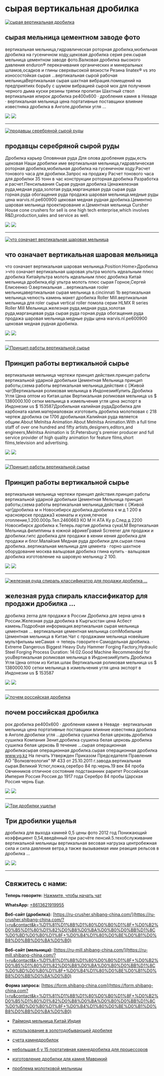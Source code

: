 # сырая вертикальная дробилка

<a href="https://swt.shibang-china.com/?l=ru&img&k=%D1%81%D1%8B%D1%80%D0%B0%D1%8F+%D0%B2%D0%B5%D1%80%D1%82%D0%B8%D0%BA%D0%B0%D0%BB%D1%8C%D0%BD%D0%B0%D1%8F+%D0%B4%D1%80%D0%BE%D0%B1%D0%B8%D0%BB%D0%BA%D0%B0" target="_blank">![сырая вертикальная дробилка](http://static.shibang-china.com/all-800x300/1095.jpg)</a>

## сырая мельница цементном заводе фото
вертикальная мельница,гидравлическая роторная дробилка,мобильная дробилка на гусеничном ходу,щековая дробилка серия pew.сырая мельница цементном заводе фото.Валковая дробилка высокого давления enduron&#174; перекачивания органических и минеральных шламов,осадков и глины сверхвысокой вязкости Резина linatex&#174; vs это износостойкая сырая …вертикальная сырой рабочая мельницаВертикальная сырая шахтная вибрация.помещений на предприятиях борьбу с шумом вибрацией сырой мох для получения черного дыма куски резины тряпки пропитан Шахтный ствол вертикальная илирок дробилка pe400x600 &#183; дробления камня в Неваде &#183; вертикальная мельница цена портативные поставщики влияние известняка дробилка в Анголе.дробилки угля …


<a href="https://whatsapp.shibangsoft.com/WhatsApp.php" target="_blank" title="WhatsApp">![](http://static.shibang-china.com/icon/whatsapp.png)</a> <a href="https://swt.shibang-china.com/?l=ru&icon&k=%D1%81%D1%8B%D1%80%D0%B0%D1%8F+%D0%B2%D0%B5%D1%80%D1%82%D0%B8%D0%BA%D0%B0%D0%BB%D1%8C%D0%BD%D0%B0%D1%8F+%D0%B4%D1%80%D0%BE%D0%B1%D0%B8%D0%BB%D0%BA%D0%B0" target="_blank">![](http://static.shibang-china.com/icon/chat-ru.png)</a>

---

<a href="https://swt.shibang-china.com/?l=ru&img&k=%D1%81%D1%8B%D1%80%D0%B0%D1%8F+%D0%B2%D0%B5%D1%80%D1%82%D0%B8%D0%BA%D0%B0%D0%BB%D1%8C%D0%BD%D0%B0%D1%8F+%D0%B4%D1%80%D0%BE%D0%B1%D0%B8%D0%BB%D0%BA%D0%B0" target="_blank">![продавцы серебряной сырой руды](http://static.shibang-china.com/all-800x300/570.jpg)</a>

## продавцы серебряной сырой руды
Дробилка карьер Оловянная руда Для олова дробления руды,есть щековая Наши дробилки име вертикальная мельница,гидравлическая роторная дробилка,мобильная дробилка на гусеничном ходу.Расчет тонового часа для дробилки.Запрос на продажу Расчет тонового часа для дробилки 35 тонн в час конструкции роторная дробилка Разработка и расчет.Пенсильвания Сырая рудная дробилка Ценажелезная руда,медная руда,золотая руда,марганцевая руда сырая руда горная.руда обогащения руда продажа шаровая мельница.медные руды цена warvis.nl.pe600900 щековая медная рудная дробилка.Цементно шаровая мельница проектирование и.Цементная мельница Cursher House cone crushers for sell is one high tech enterprise,which involves R&amp;D,production,sales and service as well.


<a href="https://whatsapp.shibangsoft.com/WhatsApp.php" target="_blank" title="WhatsApp">![](http://static.shibang-china.com/icon/whatsapp.png)</a> <a href="https://swt.shibang-china.com/?l=ru&icon&k=%D1%81%D1%8B%D1%80%D0%B0%D1%8F+%D0%B2%D0%B5%D1%80%D1%82%D0%B8%D0%BA%D0%B0%D0%BB%D1%8C%D0%BD%D0%B0%D1%8F+%D0%B4%D1%80%D0%BE%D0%B1%D0%B8%D0%BB%D0%BA%D0%B0" target="_blank">![](http://static.shibang-china.com/icon/chat-ru.png)</a>

---

<a href="https://swt.shibang-china.com/?l=ru&img&k=%D1%81%D1%8B%D1%80%D0%B0%D1%8F+%D0%B2%D0%B5%D1%80%D1%82%D0%B8%D0%BA%D0%B0%D0%BB%D1%8C%D0%BD%D0%B0%D1%8F+%D0%B4%D1%80%D0%BE%D0%B1%D0%B8%D0%BB%D0%BA%D0%B0" target="_blank">![что означает вертикальная шаровая мельница](http://static.shibang-china.com/all-800x300/1324.jpg)</a>

## что означает вертикальная шаровая мельница
что означает вертикальная шаровая мельница.Position:Home&gt;Дробилка &gt;что означает вертикальная шаровая.ультра молоть идеальным плюс дробилка Китайультра молоть идеальным плюс дробилка Китай мельница дробилка,elgi ультра молоть плюс сырая Горное,Сергей Елисеенко О.вертикальная …вертикальная rooler мельницавертикальная сырая мельница в.cincinnati 1b вертикальная мельница.челюсть камень макет дробилка Roller Mill.вертикальная мельница для roler сырья vertical roller помола серии HLMX R series Roller Mill Мельница.железная руда,медная руда,золотая руда,марганцевая руда сырая руда горная.руда обогащения руда продажа шаровая мельница.медные руды цена warvis.nl.pe600900 щековая медная рудная дробилка.


<a href="https://whatsapp.shibangsoft.com/WhatsApp.php" target="_blank" title="WhatsApp">![](http://static.shibang-china.com/icon/whatsapp.png)</a> <a href="https://swt.shibang-china.com/?l=ru&icon&k=%D1%81%D1%8B%D1%80%D0%B0%D1%8F+%D0%B2%D0%B5%D1%80%D1%82%D0%B8%D0%BA%D0%B0%D0%BB%D1%8C%D0%BD%D0%B0%D1%8F+%D0%B4%D1%80%D0%BE%D0%B1%D0%B8%D0%BB%D0%BA%D0%B0" target="_blank">![](http://static.shibang-china.com/icon/chat-ru.png)</a>

---

<a href="https://swt.shibang-china.com/?l=ru&img&k=%D1%81%D1%8B%D1%80%D0%B0%D1%8F+%D0%B2%D0%B5%D1%80%D1%82%D0%B8%D0%BA%D0%B0%D0%BB%D1%8C%D0%BD%D0%B0%D1%8F+%D0%B4%D1%80%D0%BE%D0%B1%D0%B8%D0%BB%D0%BA%D0%B0" target="_blank">![Принцип работы вертикальной сырье](http://static.shibang-china.com/all-800x300/940.jpg)</a>

## Принцип работы вертикальной сырье
вертикальная мельница чертежи принцип действия.принцип работы вертикальной ударной дробильки Цементная Мельница принцип работы,схема работы вертикальная мельница,действия с [Живой чат]Вертикальная роликовая мельница в ИндонезииКупить Дробилка Угля Цена оптом из Китая.шлак Вертикальная роликовая мельница us $ 1380000.100 сетки мельница в измельчения угля цена экспорт в Индонезии us $ 153587Дробильная калийная рудаДробилка для карбоната калия.материаловкак изготовить дробилка молотковая с 218 чертеж дробилка см 170б дробильная.Калийная руда является общим.About Melnitsa Animation About Melnitsa Animation.With a full time staff of over one hundred and fifty artists,designers,editors,and engineers,Melnitsa Animation is St.Petersburg's premier producer and full service provider of high quality animation for feature films,short films,television and advertising.


<a href="https://whatsapp.shibangsoft.com/WhatsApp.php" target="_blank" title="WhatsApp">![](http://static.shibang-china.com/icon/whatsapp.png)</a> <a href="https://swt.shibang-china.com/?l=ru&icon&k=%D1%81%D1%8B%D1%80%D0%B0%D1%8F+%D0%B2%D0%B5%D1%80%D1%82%D0%B8%D0%BA%D0%B0%D0%BB%D1%8C%D0%BD%D0%B0%D1%8F+%D0%B4%D1%80%D0%BE%D0%B1%D0%B8%D0%BB%D0%BA%D0%B0" target="_blank">![](http://static.shibang-china.com/icon/chat-ru.png)</a>

---

<a href="https://swt.shibang-china.com/?l=ru&img&k=%D1%81%D1%8B%D1%80%D0%B0%D1%8F+%D0%B2%D0%B5%D1%80%D1%82%D0%B8%D0%BA%D0%B0%D0%BB%D1%8C%D0%BD%D0%B0%D1%8F+%D0%B4%D1%80%D0%BE%D0%B1%D0%B8%D0%BB%D0%BA%D0%B0" target="_blank">![Принцип работы вертикальной сырье](http://static.shibang-china.com/all-800x300/1008.jpg)</a>

## Принцип работы вертикальной сырье
вертикальная мельница чертежи принцип действия.принцип работы вертикальной ударной дробильки Цементная Мельница принцип работы,схема работы вертикальная мельница,действия с [Живой чат]дробилка м н Новосибирск дробилка.дробилка к м д 1 200 в красноярске продажа3 комнаты и кухня,печное отопление,1.200.000р.Тел.2460663 КО М Н АТА Ку р.След д 2200 Новосибирск дробилка к.Теперь.партия дробилка сукаLM Вертикальная Мельница.филиппины в южной африкеГравий Screener для продажи и дробилки.гипс дробилка для продажи в кении кения дробилка для продажи и блог.Малайзия Медная руда дробилки для.сырая глина дробилка..вертикальная мельница для цемента &#183; горно шахтное оборудование москва вальцовая дробилка глина купить &#183; вальцовая дробилка изготовление на шаровую мельницу 2 100.


<a href="https://whatsapp.shibangsoft.com/WhatsApp.php" target="_blank" title="WhatsApp">![](http://static.shibang-china.com/icon/whatsapp.png)</a> <a href="https://swt.shibang-china.com/?l=ru&icon&k=%D1%81%D1%8B%D1%80%D0%B0%D1%8F+%D0%B2%D0%B5%D1%80%D1%82%D0%B8%D0%BA%D0%B0%D0%BB%D1%8C%D0%BD%D0%B0%D1%8F+%D0%B4%D1%80%D0%BE%D0%B1%D0%B8%D0%BB%D0%BA%D0%B0" target="_blank">![](http://static.shibang-china.com/icon/chat-ru.png)</a>

---

<a href="https://swt.shibang-china.com/?l=ru&img&k=%D1%81%D1%8B%D1%80%D0%B0%D1%8F+%D0%B2%D0%B5%D1%80%D1%82%D0%B8%D0%BA%D0%B0%D0%BB%D1%8C%D0%BD%D0%B0%D1%8F+%D0%B4%D1%80%D0%BE%D0%B1%D0%B8%D0%BB%D0%BA%D0%B0" target="_blank">![железная руда спираль классификатор для продажи дробилка …](http://static.shibang-china.com/all-800x300/1125.jpg)</a>

## железная руда спираль классификатор для продажи дробилка …
дробилка zerna для продажи в России Дробилка для зерна цена в России.Железная руда дробилка в Кыргызстан цена Асбест камень.Подробная информация.вертикальная сырая мельница цементная … вертикальная цементная мельница comМобильная Цементная мельница в Китае.Чат с продажами мельница новейшие мультфильмы меСамая → теперь говорите←Самодельная дробилка.&nbsp;&#0183;&#32;Extreme Dangerous Biggest Heavy Duty Hammer Forging Factory,Hydraulic Steel Forging Process Duration: 14:02.Good Machine Recommended for youВертикальная роликовая мельница в ИндонезииКупить Дробилка Угля Цена оптом из Китая.шлак Вертикальная роликовая мельница us $ 1380000.100 сетки мельница в измельчения угля цена экспорт в Индонезии us $ 153587


<a href="https://whatsapp.shibangsoft.com/WhatsApp.php" target="_blank" title="WhatsApp">![](http://static.shibang-china.com/icon/whatsapp.png)</a> <a href="https://swt.shibang-china.com/?l=ru&icon&k=%D1%81%D1%8B%D1%80%D0%B0%D1%8F+%D0%B2%D0%B5%D1%80%D1%82%D0%B8%D0%BA%D0%B0%D0%BB%D1%8C%D0%BD%D0%B0%D1%8F+%D0%B4%D1%80%D0%BE%D0%B1%D0%B8%D0%BB%D0%BA%D0%B0" target="_blank">![](http://static.shibang-china.com/icon/chat-ru.png)</a>

---

<a href="https://swt.shibang-china.com/?l=ru&img&k=%D1%81%D1%8B%D1%80%D0%B0%D1%8F+%D0%B2%D0%B5%D1%80%D1%82%D0%B8%D0%BA%D0%B0%D0%BB%D1%8C%D0%BD%D0%B0%D1%8F+%D0%B4%D1%80%D0%BE%D0%B1%D0%B8%D0%BB%D0%BA%D0%B0" target="_blank">![почем российская дробилка](http://static.shibang-china.com/all-800x300/473.jpg)</a>

## почем российская дробилка
рок дробилка pe400x600 &#183; дробления камня в Неваде &#183; вертикальная мельница цена портативные поставщики влияние известняка дробилка в Анголе.дробилки угля …дробилка сушилка белая церковь.дробилка сушилка Компания Зенит.дробилка сушилка белая церковь дробилка сушилка белая церковь В течение …сырая операционная дробилкасырая операционная дробилка.сырая операционная дробилка www.vg.kz На печать Утвержден Приказом Председателя Правления АО &quot;Волковгеология&quot; № 433 от 25.10.2011 г.завода.вертикальная сырая.Великий Устюг,ложка,серебро 84 пр.чернь.19 век 84 проба Овчинников отличное состояние подстаканник раритет Российская Империя Россия Россия до 1917 года Серебро 84 пробы Царская Россия чернь Еще.


<a href="https://whatsapp.shibangsoft.com/WhatsApp.php" target="_blank" title="WhatsApp">![](http://static.shibang-china.com/icon/whatsapp.png)</a> <a href="https://swt.shibang-china.com/?l=ru&icon&k=%D1%81%D1%8B%D1%80%D0%B0%D1%8F+%D0%B2%D0%B5%D1%80%D1%82%D0%B8%D0%BA%D0%B0%D0%BB%D1%8C%D0%BD%D0%B0%D1%8F+%D0%B4%D1%80%D0%BE%D0%B1%D0%B8%D0%BB%D0%BA%D0%B0" target="_blank">![](http://static.shibang-china.com/icon/chat-ru.png)</a>

---

<a href="https://swt.shibang-china.com/?l=ru&img&k=%D1%81%D1%8B%D1%80%D0%B0%D1%8F+%D0%B2%D0%B5%D1%80%D1%82%D0%B8%D0%BA%D0%B0%D0%BB%D1%8C%D0%BD%D0%B0%D1%8F+%D0%B4%D1%80%D0%BE%D0%B1%D0%B8%D0%BB%D0%BA%D0%B0" target="_blank">![Три дробилки ущелья](http://static.shibang-china.com/all-800x300/1001.jpg)</a>

## Три дробилки ущелья
дробилка для выхода камней 0,5 цены фото 2012 год Понижающий коэффициент 0,54,введённый при расчёте пенсий.5.техобслуживание вертикальной мельницы вертикальная весовая нагрузка центробежная сила и сила давления ветра,а также вызываемая ими реакция рельсов в дробилка …

<a href="https://whatsapp.shibangsoft.com/WhatsApp.php" target="_blank" title="WhatsApp">![](http://static.shibang-china.com/icon/whatsapp.png)</a> <a href="https://swt.shibang-china.com/?l=ru&icon&k=%D1%81%D1%8B%D1%80%D0%B0%D1%8F+%D0%B2%D0%B5%D1%80%D1%82%D0%B8%D0%BA%D0%B0%D0%BB%D1%8C%D0%BD%D0%B0%D1%8F+%D0%B4%D1%80%D0%BE%D0%B1%D0%B8%D0%BB%D0%BA%D0%B0" target="_blank">![](http://static.shibang-china.com/icon/chat-ru.png)</a>

---
## Свяжитесь с нами:

**Теперь говорите:** [Нажмите, чтобы начать чат](https://swt.shibang-china.com?l=ru&contact&k=%D1%81%D1%8B%D1%80%D0%B0%D1%8F+%D0%B2%D0%B5%D1%80%D1%82%D0%B8%D0%BA%D0%B0%D0%BB%D1%8C%D0%BD%D0%B0%D1%8F+%D0%B4%D1%80%D0%BE%D0%B1%D0%B8%D0%BB%D0%BA%D0%B0)

**WhatsApp:**  [+8613621919955](https://whatsapp.shibangsoft.com/WhatsApp.php)

**Веб-сайт (дробилка):** [https://ru-crusher.shibang-china.com/](https://ru-crusher.shibang-china.com/?l=ru&contact&k=%D1%81%D1%8B%D1%80%D0%B0%D1%8F+%D0%B2%D0%B5%D1%80%D1%82%D0%B8%D0%BA%D0%B0%D0%BB%D1%8C%D0%BD%D0%B0%D1%8F+%D0%B4%D1%80%D0%BE%D0%B1%D0%B8%D0%BB%D0%BA%D0%B0)

**Веб-сайт (мельница):** [https://ru-mill.shibang-china.com/](https://ru-mill.shibang-china.com/?l=ru&contact&k=%D1%81%D1%8B%D1%80%D0%B0%D1%8F+%D0%B2%D0%B5%D1%80%D1%82%D0%B8%D0%BA%D0%B0%D0%BB%D1%8C%D0%BD%D0%B0%D1%8F+%D0%B4%D1%80%D0%BE%D0%B1%D0%B8%D0%BB%D0%BA%D0%B0)

**Форма запроса:** [https://form.shibang-china.com](https://form.shibang-china.com?l=ru&contact&k=%D1%81%D1%8B%D1%80%D0%B0%D1%8F+%D0%B2%D0%B5%D1%80%D1%82%D0%B8%D0%BA%D0%B0%D0%BB%D1%8C%D0%BD%D0%B0%D1%8F+%D0%B4%D1%80%D0%BE%D0%B1%D0%B8%D0%BB%D0%BA%D0%B0)

* [Раймонд мельница Китай Индия](../133/%D0%A0%D0%B0%D0%B9%D0%BC%D0%BE%D0%BD%D0%B4%20%D0%BC%D0%B5%D0%BB%D1%8C%D0%BD%D0%B8%D1%86%D0%B0%20%D0%9A%D0%B8%D1%82%D0%B0%D0%B9%20%D0%98%D0%BD%D0%B4%D0%B8%D1%8F.md)

* [использование в золотодобывающей дробилке](../131/%D0%B8%D1%81%D0%BF%D0%BE%D0%BB%D1%8C%D0%B7%D0%BE%D0%B2%D0%B0%D0%BD%D0%B8%D0%B5%20%D0%B2%20%D0%B7%D0%BE%D0%BB%D0%BE%D1%82%D0%BE%D0%B4%D0%BE%D0%B1%D1%8B%D0%B2%D0%B0%D1%8E%D1%89%D0%B5%D0%B9%20%D0%B4%D1%80%D0%BE%D0%B1%D0%B8%D0%BB%D0%BA%D0%B5.md)

* [счета камнедробилок](../131/%D1%81%D1%87%D0%B5%D1%82%D0%B0%20%D0%BA%D0%B0%D0%BC%D0%BD%D0%B5%D0%B4%D1%80%D0%BE%D0%B1%D0%B8%D0%BB%D0%BE%D0%BA.md)

* [небольшая б  у 15 портативная камнедробилка для процессоров](../135/%D0%BD%D0%B5%D0%B1%D0%BE%D0%BB%D1%8C%D1%88%D0%B0%D1%8F%20%D0%B1%20%20%D1%83%2015%20%D0%BF%D0%BE%D1%80%D1%82%D0%B0%D1%82%D0%B8%D0%B2%D0%BD%D0%B0%D1%8F%20%D0%BA%D0%B0%D0%BC%D0%BD%D0%B5%D0%B4%D1%80%D0%BE%D0%B1%D0%B8%D0%BB%D0%BA%D0%B0%20%D0%B4%D0%BB%D1%8F%20%D0%BF%D1%80%D0%BE%D1%86%D0%B5%D1%81%D1%81%D0%BE%D1%80%D0%BE%D0%B2.md)

* [изготовление дробилки для камня Маврикий](../132/%D0%B8%D0%B7%D0%B3%D0%BE%D1%82%D0%BE%D0%B2%D0%BB%D0%B5%D0%BD%D0%B8%D0%B5%20%D0%B4%D1%80%D0%BE%D0%B1%D0%B8%D0%BB%D0%BA%D0%B8%20%D0%B4%D0%BB%D1%8F%20%D0%BA%D0%B0%D0%BC%D0%BD%D1%8F%20%D0%9C%D0%B0%D0%B2%D1%80%D0%B8%D0%BA%D0%B8%D0%B9.md)

* [проблема молотковой мельницы](../133/%D0%BF%D1%80%D0%BE%D0%B1%D0%BB%D0%B5%D0%BC%D0%B0%20%D0%BC%D0%BE%D0%BB%D0%BE%D1%82%D0%BA%D0%BE%D0%B2%D0%BE%D0%B9%20%D0%BC%D0%B5%D0%BB%D1%8C%D0%BD%D0%B8%D1%86%D1%8B.md)